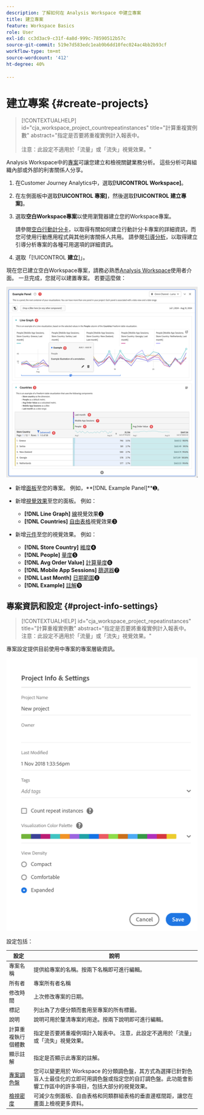 ```yaml
---
description: 了解如何在 Analysis Workspace 中建立專案
title: 建立專案
feature: Workspace Basics
role: User
exl-id: cc3d3ac9-c31f-4a8d-999c-78590512b57c
source-git-commit: 519e7d583edc1eab9b6dd10fec024ac4bb2b93cf
workflow-type: tm+mt
source-wordcount: '412'
ht-degree: 40%

---
```


# 建立專案 {#create-projects}

<!-- markdownlint-disable MD034 -->

>[!CONTEXTUALHELP]
>id="cja_workspace_project_countrepeatinstances"
>title="計算重複實例數"
>abstract="指定是否要將重複實例計入報表中。<br/><br/>注意：此設定不適用於「流量」或「流失」視覺效果。"

<!-- markdownlint-enable MD034 -->


Analysis Workspace中的[專案](/help/analysis-workspace/build-workspace-project/freeform-overview.md)可讓您建立和檢視關鍵業務分析。  這些分析可與組織內部或外部的利害關係人分享。

1. 在Customer Journey Analytics中，選取&#x200B;**[!UICONTROL Workspace]**。

1. 在左側面板中選取&#x200B;**[!UICONTROL 專案]**，然後選取&#x200B;**[!UICONTROL 建立專案]**。

1. 選取&#x200B;**空白Workspace專案**&#x200B;以使用瀏覽器建立您的Workspace專案。

   請參閱[空白行動計分卡](/help/mobile-app/curator.md)，以取得有關如何建立行動計分卡專案的詳細資訊，而您可使用行動應用程式與其他利害關係人共用。 請參閱[引導分析](/help/guided-analysis/overview.md)，以取得建立引導分析專案的各種可用選項的詳細資訊。

1. 選取「[!UICONTROL **建立**]」。


現在您已建立空白Workspace專案，請務必熟悉[Analysis Workspace](/help/analysis-workspace/home.md)使用者介面。 一旦完成，您就可以建置專案。 若要這麼做：

![範例專案](assets/example-project.png)

* 新增[面板](/help/analysis-workspace/c-panels/panels.md)至您的專案。 例如，**[!DNL Example Panel]**➊。

* 新增[視覺效果](/help/analysis-workspace/visualizations/freeform-analysis-visualizations.md)至您的面板。 例如：
   * **[!DNL Line Graph]** [線](/help/analysis-workspace/visualizations/line.md)視覺效果➋
   * **[!DNL Countries]** [自由表格](/help/analysis-workspace/visualizations/freeform-table/freeform-table.md)視覺效果➌
* 新增[元件](/help/components/overview.md)至您的視覺效果。 例如：
   * **[!DNL Store Country]** [維度](/help/components/dimensions/overview.md)➍
   * **[!DNL People]** [量度](/help/components/apply-create-metrics.md)➎
   * **[!DNL Avg Order Value]** [計算量度](/help/components/calc-metrics/calc-metr-overview.md)➏
   * **[!DNL Mobile App Sessions]** [篩選器](/help/components/filters/filters-overview.md)➐
   * **[!DNL Last Month]** [日期範圍](/help/components/date-ranges/overview.md)➑
   * **[!DNL Example]** [註解](/help/components/annotations/overview.md)➒


## 專案資訊和設定 {#project-info-settings}

<!-- markdownlint-disable MD034 -->

>[!CONTEXTUALHELP]
>id="cja_workspace_project_repeatinstances"
>title="計算重複實例數"
>abstract="指定是否要將重複實例計入報表中。<br/>注意：此設定不適用於「流量」或「流失」視覺效果。"

<!-- markdownlint-enable MD034 -->


專案設定提供目前使用中專案的專案層級資訊。

![專案資訊和設定視窗。](./assets/projectinfo.png)

設定包括：

| 設定 | 說明 |
|---|---|
| 專案名稱 | 提供給專案的名稱。按兩下名稱即可進行編輯。 |
| 所有者 | 專案所有者名稱 |
| 修改時間 | 上次修改專案的日期。 |
| 標記 | 列出為了方便分類而套用至專案的所有標籤。 |
| 說明 | 說明可用於釐清專案的用途。按兩下說明即可進行編輯。 |
| 計算重複執行個體數 | 指定是否要將重複例項計入報表中。 注意，此設定不適用於「流量」或「流失」視覺效果。 |
| 顯示註解 | 指定是否顯示此專案的註解。 |
| [專案調色盤](/help/analysis-workspace/build-workspace-project/color-palettes.md) | 您可以變更用於 Workspace 的分類調色盤，其方式為選擇已針對色盲人士最佳化的立即可用調色盤或指定您的自訂調色盤。此功能會影響工作區中的許多項目，包括大部分的視覺效果。 |
| [檢視密度](/help/analysis-workspace/build-workspace-project/view-density.md) | 可減少左側面板、自由表格和同類群組表格的垂直邊框間距，讓您在畫面上檢視更多資料。 |



